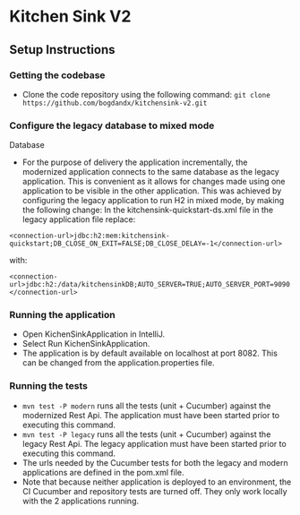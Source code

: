 # Kitchen Sink V2

## Setup Instructions

### Getting the codebase
* Clone the code repository using the following command:
```git clone https://github.com/bogdandx/kitchensink-v2.git```
### Configure the legacy database to mixed mode
Database
* For the purpose of delivery the application incrementally, the modernized application connects to the same database as the legacy application. This is convenient as it allows for changes made using one application to be visible in the other application. This was achieved by configuring the legacy application to run H2 in mixed mode, by making the following change:
  In the kitchensink-quickstart-ds.xml file in the legacy application file replace:

```<connection-url>jdbc:h2:mem:kitchensink-quickstart;DB_CLOSE_ON_EXIT=FALSE;DB_CLOSE_DELAY=-1</connection-url>```

with:

```<connection-url>jdbc:h2:/data/kitchensinkDB;AUTO_SERVER=TRUE;AUTO_SERVER_PORT=9090</connection-url>```

### Running the application
* Open KichenSinkApplication in IntelliJ.
* Select Run KichenSinkApplication.
* The application is by default available on localhost at port 8082. This can be changed from the application.properties file.

### Running the tests
* ```mvn test -P modern``` runs all the tests (unit + Cucumber) against the modernized Rest Api. The application must have been started prior to executing this command.
* ```mvn test -P legacy``` runs all the tests (unit + Cucumber) against the legacy Rest Api. The legacy application must have been started prior to executing this command.
* The urls needed by the Cucumber tests for both the legacy and modern applications are defined in the pom.xml file.
* Note that because neither application is deployed to an environment, the CI Cucumber and repository tests are turned off. They only work locally with the 2 applications running.